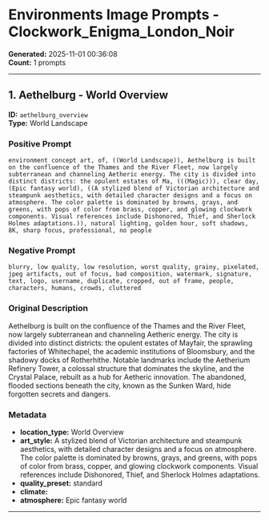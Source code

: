 # Environments Image Prompts - Clockwork_Enigma_London_Noir

**Generated:** 2025-11-01 00:36:08  
**Count:** 1 prompts

---

## 1. Aethelburg - World Overview

**ID:** `aethelburg_overview`  
**Type:** World Landscape  

### Positive Prompt

```
environment concept art, of, ((World Landscape)), Aethelburg is built on the confluence of the Thames and the River Fleet, now largely subterranean and channeling Aetheric energy. The city is divided into distinct districts: the opulent estates of Ma, (((Magic))), clear day, (Epic fantasy world), ((A stylized blend of Victorian architecture and steampunk aesthetics, with detailed character designs and a focus on atmosphere. The color palette is dominated by browns, grays, and greens, with pops of color from brass, copper, and glowing clockwork components. Visual references include Dishonored, Thief, and Sherlock Holmes adaptations.)), natural lighting, golden hour, soft shadows, 8K, sharp focus, professional, no people
```

### Negative Prompt

```
blurry, low quality, low resolution, worst quality, grainy, pixelated, jpeg artifacts, out of focus, bad composition, watermark, signature, text, logo, username, duplicate, cropped, out of frame, people, characters, humans, crowds, cluttered
```

### Original Description

Aethelburg is built on the confluence of the Thames and the River Fleet, now largely subterranean and channeling Aetheric energy. The city is divided into distinct districts: the opulent estates of Mayfair, the sprawling factories of Whitechapel, the academic institutions of Bloomsbury, and the shadowy docks of Rotherhithe. Notable landmarks include the Aetherium Refinery Tower, a colossal structure that dominates the skyline, and the Crystal Palace, rebuilt as a hub for Aetheric innovation. The abandoned, flooded sections beneath the city, known as the Sunken Ward, hide forgotten secrets and dangers.

### Metadata

- **location_type:** World Overview
- **art_style:** A stylized blend of Victorian architecture and steampunk aesthetics, with detailed character designs and a focus on atmosphere. The color palette is dominated by browns, grays, and greens, with pops of color from brass, copper, and glowing clockwork components. Visual references include Dishonored, Thief, and Sherlock Holmes adaptations.
- **quality_preset:** standard
- **climate:** 
- **atmosphere:** Epic fantasy world

---

